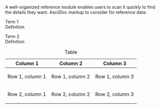 A well-organized reference module enables users to scan it quickly to
find the details they want. AsciiDoc markup to consider for reference
data:

Term 1  
Definition

Term 2  
Definition

<table>
<caption>Table</caption>
<colgroup>
<col style="width: 33%" />
<col style="width: 33%" />
<col style="width: 33%" />
</colgroup>
<thead>
<tr class="header">
<th>Column 1</th>
<th>Column 2</th>
<th>Column 3</th>
</tr>
</thead>
<tbody>
<tr class="odd">
<td><p>Row 1, column 1</p></td>
<td><p>Row 1, column 2</p></td>
<td><p>Row 1, column 3</p></td>
</tr>
<tr class="even">
<td><p>Row 2, column 1</p></td>
<td><p>Row 2, column 2</p></td>
<td><p>Row 2, column 3</p></td>
</tr>
</tbody>
</table>
